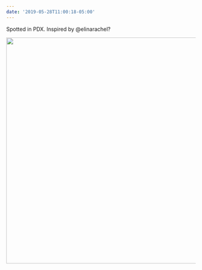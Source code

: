 ```yaml
---
date: '2019-05-28T11:00:18-05:00'
---
```

Spotted in PDX. Inspired by @elinarachel?

<img src="uploads/2019/d608d6c3f7.jpg" width="600" height="600" alt="" />
